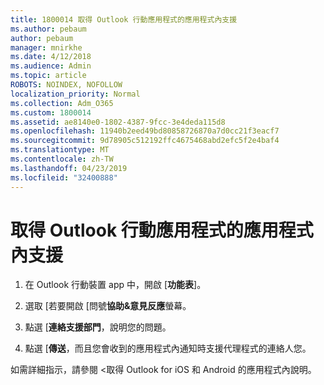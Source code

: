 ```yaml
---
title: 1800014 取得 Outlook 行動應用程式的應用程式內支援
ms.author: pebaum
author: pebaum
manager: mnirkhe
ms.date: 4/12/2018
ms.audience: Admin
ms.topic: article
ROBOTS: NOINDEX, NOFOLLOW
localization_priority: Normal
ms.collection: Adm_O365
ms.custom: 1800014
ms.assetid: ae8140e0-1802-4387-9fcc-3e4deda115d8
ms.openlocfilehash: 11940b2eed49bd80858726870a7d0cc21f3eacf7
ms.sourcegitcommit: 9d78905c512192ffc4675468abd2efc5f2e4baf4
ms.translationtype: MT
ms.contentlocale: zh-TW
ms.lasthandoff: 04/23/2019
ms.locfileid: "32400888"
---
```

# <a name="get-in-app-support-for-the-outlook-mobile-app"></a>取得 Outlook 行動應用程式的應用程式內支援

1. 在 Outlook 行動裝置 app 中，開啟 [**功能表**]。
    
2. 選取 [若要開啟 [問號**協助&amp;意見反應**螢幕。 
    
3. 點選 [**連絡支援部門**，說明您的問題。 
    
4. 點選 [**傳送**，而且您會收到的應用程式內通知時支援代理程式的連絡人您。 
    
如需詳細指示，請參閱 <<c0>取得 Outlook for iOS 和 Android 的應用程式內說明。
